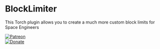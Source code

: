 # BlockLimiter
This Torch plugin allows you to create a much more custom block limits for Space Engineers

[![Patreon](https://img.shields.io/badge/Donate-Patreon-orange)](https://www.patreon.com/N1Ran)  
[![Donate](https://img.shields.io/badge/Donate-Paypal-brightgreen)](https://www.paypal.me/n1ran)
